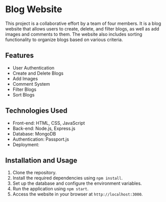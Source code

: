# Blog Website

This project is a collaborative effort by a team of four members. It is a blog website that allows users to create, delete, and filter blogs, as well as add images and comments to them. The website also includes sorting functionality to organize blogs based on various criteria.

## Features

- User Authentication
- Create and Delete Blogs
- Add Images
- Comment System
- Filter Blogs
- Sort Blogs

## Technologies Used

- Front-end: HTML, CSS, JavaScript
- Back-end: Node.js, Express.js
- Database: MongoDB
- Authentication: Passport.js
- Deployment: 

## Installation and Usage

1. Clone the repository.
2. Install the required dependencies using `npm install`.
3. Set up the database and configure the environment variables.
4. Run the application using `npm start`.
5. Access the website in your browser at `http://localhost:3000`.
